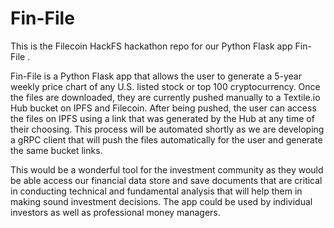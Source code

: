 # Fin-File

This is the Filecoin HackFS hackathon repo for our Python Flask app Fin-File .

Fin-File is a Python Flask app that allows the user to generate a 5-year weekly price chart of any U.S. listed stock or top 100 cryptocurrency. Once the files are downloaded, they are currently pushed manually to a Textile.io Hub bucket on IPFS and Filecoin. After being pushed, the user can access the files on IPFS using a link that was generated by the Hub at any time of their choosing.  This process will be automated shortly as we are developing a gRPC client that will push the files automatically for the user and generate the same bucket links.

This would be a wonderful tool for the investment community as they would be able access our financial data store and save documents that are critical in conducting technical and fundamental analysis that will help them in making sound investment decisions. The app could be used by individual investors as well as professional money managers. 
